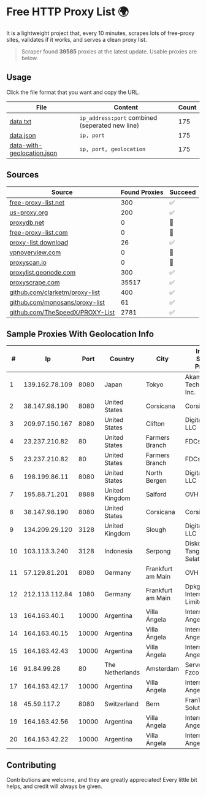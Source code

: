
# Free HTTP Proxy List 🌍

It is a lightweight project that, every 10 minutes, scrapes lots of free-proxy sites, validates if it works, and serves a clean proxy list.


> Scraper found **39585** proxies at the latest update. Usable proxies are below.

## Usage

Click the file format that you want and copy the URL.


|File|Content|Count|
|----|-------|-----|
|[data.txt](https://raw.githubusercontent.com/themiralay/Proxy-List-World/master/data.txt)|`ip_address:port` combined (seperated new line)|175|
|[data.json](https://raw.githubusercontent.com/themiralay/Proxy-List-World/master/data.json)|`ip, port`|175|
|[data-with-geolocation.json](https://raw.githubusercontent.com/themiralay/Proxy-List-World/master/data-with-geolocation.json)|`ip, port, geolocation`|175|

## Sources

|Source|Found Proxies|Succeed|
|------|-------------|-------|
|[free-proxy-list.net](https://free-proxy-list.net)|300|✅|
|[us-proxy.org](https://www.us-proxy.org)|200|✅|
|[proxydb.net](http://proxydb.net)|0|🚫|
|[free-proxy-list.com](https://free-proxy-list.com/?page=&port=&type%5B%5D=http&type%5B%5D=https&up_time=0&search=Search)|0|🚫|
|[proxy-list.download](https://www.proxy-list.download/HTTP)|26|✅|
|[vpnoverview.com](https://vpnoverview.com/privacy/anonymous-browsing/free-proxy-servers)|0|🚫|
|[proxyscan.io](https://www.proxyscan.io)|0|🚫|
|[proxylist.geonode.com](https://proxylist.geonode.com/api/proxy-list?limit=300&page=1&sort_by=lastChecked&sort_type=desc&protocols=http,https)|300|✅|
|[proxyscrape.com](https://api.proxyscrape.com/v2/?request=displayproxies&protocol=http&timeout=10000&country=all&ssl=all&anonymity=all)|35517|✅|
|[github.com/clarketm/proxy-list](https://raw.githubusercontent.com/clarketm/proxy-list/master/proxy-list-raw.txt)|400|✅|
|[github.com/monosans/proxy-list](https://raw.githubusercontent.com/monosans/proxy-list/main/proxies/http.txt)|61|✅|
|[github.com/TheSpeedX/PROXY-List](https://raw.githubusercontent.com/TheSpeedX/PROXY-List/master/http.txt)|2781|✅|


## Sample Proxies With Geolocation Info

|#|Ip|Port|Country|City|Internet Service Provider|
|-|--|----|-------|----|-------------------------|
|1|139.162.78.109|8080|Japan|Tokyo|Akamai Technologies, Inc.|
|2|38.147.98.190|8080|United States|Corsicana|Corsicana ISD|
|3|209.97.150.167|8080|United States|Clifton|DigitalOcean, LLC|
|4|23.237.210.82|80|United States|Farmers Branch|FDCservers.net|
|5|23.237.210.82|80|United States|Farmers Branch|FDCservers.net|
|6|198.199.86.11|8080|United States|North Bergen|DigitalOcean, LLC|
|7|195.88.71.201|8888|United Kingdom|Salford|OVH SAS|
|8|38.147.98.190|8080|United States|Corsicana|Corsicana ISD|
|9|134.209.29.120|3128|United Kingdom|Slough|DigitalOcean, LLC|
|10|103.113.3.240|3128|Indonesia|Serpong|Diskominfo Tangerang Selatan|
|11|57.129.81.201|8080|Germany|Frankfurt am Main|OVH SAS|
|12|212.113.112.84|1080|Germany|Frankfurt am Main|DpkgSoft International Limited|
|13|164.163.40.1|10000|Argentina|Villa Ángela|Interret Villa Angela SRL|
|14|164.163.40.15|10000|Argentina|Villa Ángela|Interret Villa Angela SRL|
|15|164.163.42.43|10000|Argentina|Villa Ángela|Interret Villa Angela SRL|
|16|91.84.99.28|80|The Netherlands|Amsterdam|Servers Tech Fzco|
|17|164.163.42.17|10000|Argentina|Villa Ángela|Interret Villa Angela SRL|
|18|45.59.117.2|8080|Switzerland|Bern|FranTech Solutions|
|19|164.163.42.56|10000|Argentina|Villa Ángela|Interret Villa Angela SRL|
|20|164.163.42.22|10000|Argentina|Villa Ángela|Interret Villa Angela SRL|



## Contributing

Contributions are welcome, and they are greatly appreciated! Every
little bit helps, and credit will always be given.

